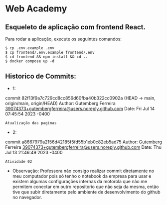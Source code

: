 # Web Academy

## Esqueleto de aplicação com frontend React.

Para rodar a aplicação, execute os seguintes comandos:

```
$ cp .env.example .env
$ cp frontend/.env.example frontend/.env
$ cd frontend && npm install && cd ..
$ docker compose up -d
```

## Historico de Commits:

- 1:

commit 82f13f9a7c729cd8cc856d60fba40b322cc0902a (HEAD -> main, origin/main, origin/HEAD)
Author: Gutemberg Ferreira <39074373+gutembergferreira@users.noreply.github.com>
Date:   Fri Jul 14 07:45:54 2023 -0400

    Atualização das paginas

- 2: 

commit a8667979a2156d42185f5fd55b1eb0c82eb5ad75
Author: Gutemberg Ferreira <39074373+gutembergferreira@users.noreply.github.com>
Date:   Thu Jul 13 21:46:49 2023 -0400

    Atividade 02

- Observação: Professora não consigo realizar commit diretamente no meu computador pois só tenho o notebook da empresa para usar e existem algumas configurações internas da motorola que não me permitem conectar em outro repositorio que não seja da mesma, então tive que subir diretamente pelo ambiente de desenvolvimento do github no navegador.